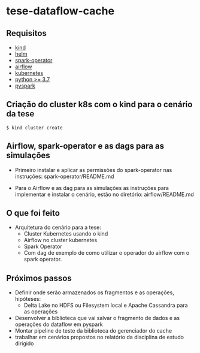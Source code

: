 # tese-dataflow-cache

## Requisitos

- [kind](https://kind.sigs.k8s.io/docs/user/quick-start/)
- [helm](https://helm.sh/)
- [spark-operator](https://github.com/GoogleCloudPlatform/spark-on-k8s-operator)
- [airflow](https://airflow.apache.org/)
- [kubernetes](https://kubernetes.io/)
- [python >= 3.7](https://www.python.org/)
- [pyspark](http://spark.apache.org/docs/latest/api/python/)

## Criação do cluster k8s com o kind para o cenário da tese

    $ kind cluster create

## Airflow, spark-operator e as dags para as simulações

- Primeiro instalar e aplicar as permissões do spark-operator nas instruções: spark-operator/README.md

- Para o Airflow e as dag para as simulações as instruções para implementar e instalar o cenário, estão no diretório: airflow/README.md

## O que foi feito

- Arquitetura do cenário para a tese:
    - Cluster Kubernetes usando o kind
    - Airflow no cluster kubernetes
    - Spark Operator
    - Com dag de exemplo de como utilizar o operador do airflow com o spark operator.

## Próximos passos

- Definir onde serão armazenados os fragmentos e as operações, hipóteses:
    - Delta Lake no HDFS ou Filesystem local e Apache Cassandra para as operações
- Desenvolver a biblioteca que vai salvar o fragmento de dados e as operações do dataflow em pyspark
- Montar pipeline de teste da biblioteca do gerenciador do cache
- trabalhar em cenários propostos no relatório da disciplina de estudo dirigido


